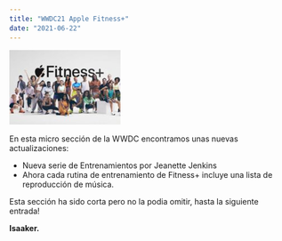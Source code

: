 ```yaml
---
title: "WWDC21 Apple Fitness+"
date: "2021-06-22"
---
```


![](../../images/fitness%2B.jpeg)

En esta micro sección de la WWDC encontramos unas nuevas actualizaciones:

- Nueva serie de Entrenamientos por Jeanette Jenkins
- Ahora cada rutina de entrenamiento de Fitness+ incluye una lista de reproducción de música.

Esta sección ha sido corta pero no la podia omitir, hasta la siguiente entrada!

**Isaaker.**

